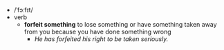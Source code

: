 - /ˈfɔːfɪt/
- verb
	- **forfeit something** to lose something or have something taken away from you because you have done something wrong
		- *He has forfeited his right to be taken seriously.*